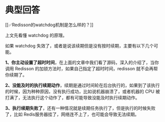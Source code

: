 # 典型回答


[[✅Redisson的watchdog机制是怎么样的？]]



上文先看懂 watchdog 的原理。



如果 watchdog 失效了，或者是说该续期但是没有按时续期，主要有以下几个可能。



**1、你主动设置了超时时间**，在上面的文章中我们看了源码，深入的介绍了，当你调用 Redisson 的加锁方法时，如果自己指定了超时时间，redisson 就不会再帮你续期了。



**2、没能及时的执行续期动作**，续期是通过时间轮在后台执行的，如果到了该执行的时候，因为种种原因，没有执行成功，比如说机器崩溃了，或者机器的 CPU 被打满了，无法执行这个动作了，都有可能导致没能及时执行续期动作。



**3、执行续期失败了**，还有一种情况就是续期任务执行了，但是执行的时候失败了，比如 Redis服务器挂了，网络连不上了，也可能会导致无法续期。

